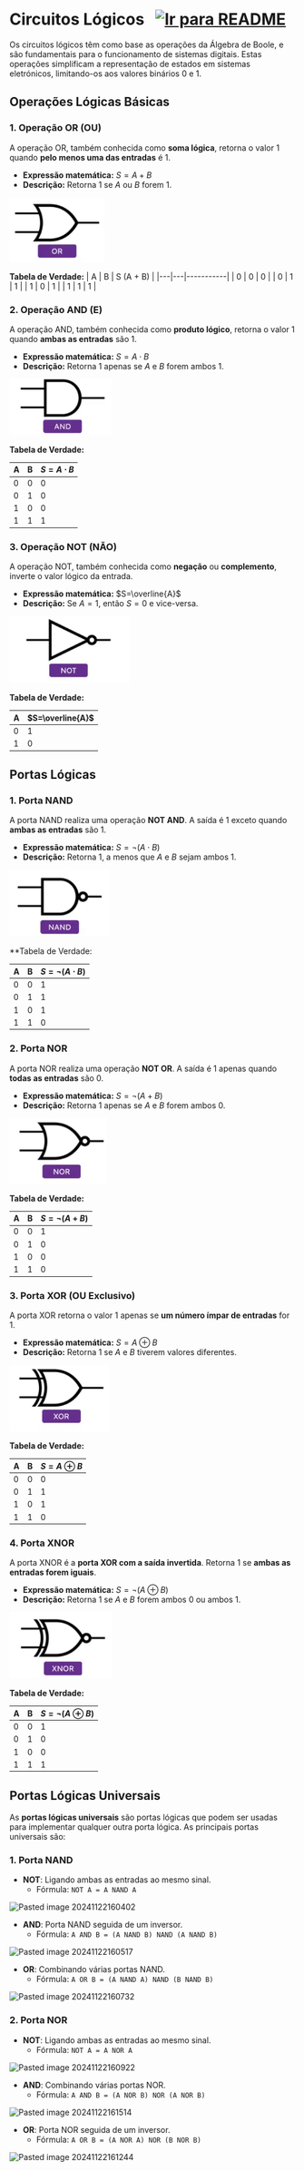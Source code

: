 # Circuitos Lógicos &nbsp; [![Ir para README](https://img.shields.io/badge/Indice-Verde?style=for-the-badge)](../README.md#indice)

Os circuitos lógicos têm como base as operações da Álgebra de Boole, e são fundamentais para o funcionamento de sistemas digitais. Estas operações simplificam a representação de estados em sistemas eletrónicos, limitando-os aos valores binários 0 e 1.

## Operações Lógicas Básicas

### 1. Operação OR (OU)
A operação OR, também conhecida como **soma lógica**, retorna o valor 1 quando **pelo menos uma das entradas** é 1.

- **Expressão matemática:** $S=A+B$
- **Descrição:** Retorna 1 se $A$ ou $B$ forem 1.

![Imagem Porta Lógica OR](../img/gor.png)


**Tabela de Verdade:**
| A | B | S (A + B) |
|---|---|-----------|
| 0 | 0 |     0     |
| 0 | 1 |     1     |
| 1 | 0 |     1     |
| 1 | 1 |     1     |



### 2. Operação AND (E)
A operação AND, também conhecida como **produto lógico**, retorna o valor 1 quando **ambas as entradas** são 1.

- **Expressão matemática:** $S=A\cdot B$
- **Descrição:** Retorna 1 apenas se $A$ e $B$ forem ambos 1.

![Imagem Porta Lógica AND](../img/gand.png)


**Tabela de Verdade:**

| A   | B   | $S=A\cdot B$ |
| --- | --- | ------------ |
| 0   | 0   | 0            |
| 0   | 1   | 0            |
| 1   | 0   | 0            |
| 1   | 1   | 1            |



### 3. Operação NOT (NÃO)
A operação NOT, também conhecida como **negação** ou **complemento**, inverte o valor lógico da entrada.

- **Expressão matemática:** $S=\overline{A}$
- **Descrição:** Se $A=1$, então $S=0$ e vice-versa.

![Imagem Porta Lógica NOT](../img/gnot.png)


**Tabela de Verdade:**

| A   | $S=\overline{A}$ |
| --- | ---------------- |
| 0   | 1                |
| 1   | 0                |



## Portas Lógicas

### 1. Porta NAND
A porta NAND realiza uma operação **NOT AND**. A saída é 1 exceto quando **ambas as entradas** são 1.

- **Expressão matemática:** $S=\neg(A\cdot B)$
- **Descrição:** Retorna 1, a menos que $A$ e $B$ sejam ambos 1.

![Imagem Porta Lógica NAND](../img/gnand.png)


**Tabela de Verdade:

| A   | B   |  $S=\neg(A\cdot B)$ |
| --- | --- | ------------------------ |
| 0   | 0   | 1                        |
| 0   | 1   | 1                        |
| 1   | 0   | 1                        |
| 1   | 1   | 0                        |


### 2. Porta NOR
A porta NOR realiza uma operação **NOT OR**. A saída é 1 apenas quando **todas as entradas** são 0.

- **Expressão matemática:** $S=\neg(A+B)$
- **Descrição:** Retorna 1 apenas se $A$ e $B$ forem ambos 0.

![Imagem Porta Lógica NOR](../img/gnor.png)


**Tabela de Verdade:**

| A   | B   | $S=\neg(A+B)$ |
| --- | --- | ------------------ |
| 0   | 0   | 1                  |
| 0   | 1   | 0                  |
| 1   | 0   | 0                  |
| 1   | 1   | 0                  |


### 3. Porta XOR (OU Exclusivo)
A porta XOR retorna o valor 1 apenas se **um número ímpar de entradas** for 1.

- **Expressão matemática:** $S=A\oplus B$
- **Descrição:** Retorna 1 se $A$ e $B$ tiverem valores diferentes.

![Imagem Porta Lógica XOR](../img/gxor.png)

**Tabela de Verdade:**

| A   | B   | $S=A\oplus B$ |
| --- | --- | ------------- |
| 0   | 0   | 0             |
| 0   | 1   | 1             |
| 1   | 0   | 1             |
| 1   | 1   | 0             |


### 4. Porta XNOR
A porta XNOR é a **porta XOR com a saída invertida**. Retorna 1 se **ambas as entradas forem iguais**.

- **Expressão matemática:** $S=\neg(A\oplus B)$
- **Descrição:** Retorna 1 se $A$ e $B$ forem ambos 0 ou ambos 1.

![Imagem Porta Lógica XNOR](../img/gxnor.png)


**Tabela de Verdade:**

| A   | B   | $S=\neg(A\oplus B)$ |
| --- | --- | ------------------------ |
| 0   | 0   | 1                        |
| 0   | 1   | 0                        |
| 1   | 0   | 0                        |
| 1   | 1   | 1                        |

## Portas Lógicas Universais

As **portas lógicas universais** são portas lógicas que podem ser usadas para implementar qualquer outra porta lógica. As principais portas universais são:
### 1. Porta NAND

- **NOT**: Ligando ambas as entradas ao mesmo sinal.  
  - Fórmula: `NOT A = A NAND A`
 
![Pasted image 20241122160402](https://github.com/user-attachments/assets/65419577-32ab-4a04-92f9-7852b0145acd)

- **AND**: Porta NAND seguida de um inversor.  
  - Fórmula: `A AND B = (A NAND B) NAND (A NAND B)`
 
![Pasted image 20241122160517](https://github.com/user-attachments/assets/ae3519f5-3188-4686-bf8f-a578feaa39f4)

- **OR**: Combinando várias portas NAND.  
  - Fórmula: `A OR B = (A NAND A) NAND (B NAND B)`
 
![Pasted image 20241122160732](https://github.com/user-attachments/assets/aa714a38-d362-4850-9d1a-23e0f620dc3a)

### 2. Porta NOR 

- **NOT**: Ligando ambas as entradas ao mesmo sinal.  
  - Fórmula: `NOT A = A NOR A`
 
![Pasted image 20241122160922](https://github.com/user-attachments/assets/f6298b37-cef3-4892-b84e-9d924d4185af)

- **AND**: Combinando várias portas NOR.  
  - Fórmula: `A AND B = (A NOR B) NOR (A NOR B)`
 
![Pasted image 20241122161514](https://github.com/user-attachments/assets/cbadb9ab-7edd-4e15-bc54-2ff1f1e5604e)

- **OR**: Porta NOR seguida de um inversor.  
  - Fórmula: `A OR B = (A NOR A) NOR (B NOR B)`
 
![Pasted image 20241122161244](https://github.com/user-attachments/assets/aa751717-2fee-4aa0-ab83-8ff8815fc7cf)
